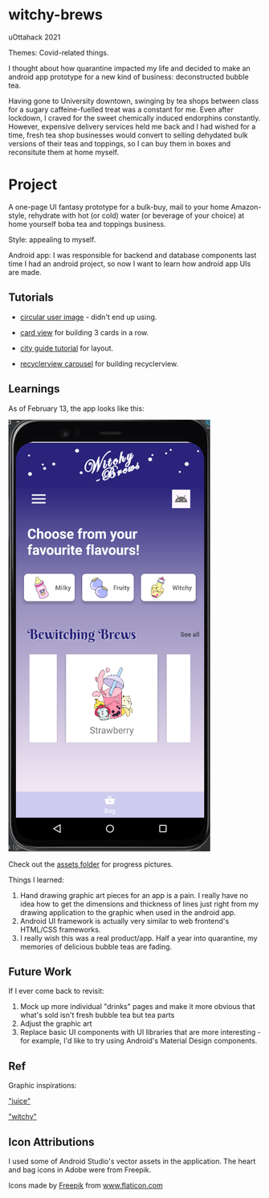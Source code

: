 # witchy-brews

uOttahack 2021

Themes: Covid-related things.

I thought about how quarantine impacted my life and decided to make an android app prototype for a new kind of business: deconstructed bubble tea.

Having gone to University downtown, swinging by tea shops between class for a sugary caffeine-fuelled treat was a constant for me. Even after lockdown, I craved for the sweet chemically induced endorphins constantly. However, expensive delivery services held me back and I had wished for a time, fresh tea shop businesses would convert to selling dehydated bulk versions of their teas and toppings, so I can buy them in boxes and reconsitute them at home myself.

# Project

A one-page UI fantasy prototype for a bulk-buy, mail to your home Amazon-style, rehydrate with hot (or cold) water (or beverage of your choice) at home yourself boba tea and toppings business.

Style: appealing to myself.

Android app: I was responsible for backend and database components last time I had an android project, so now I want to learn how android app UIs are made.


## Tutorials

- [circular user image](https://www.youtube.com/watch?v=InkQJ4riGyI) - didn't end up using.

- [card view](https://www.youtube.com/watch?v=YKssd_9x8Eg) for building 3 cards in a row.

- [city guide tutorial](https://www.taimoorsikander.com/city-guide-dashboard/) for layout.

- [recyclerview carousel](https://www.youtube.com/watch?v=QwMmBHA1RrE) for building recyclerview.

## Learnings

As of February 13, the app looks like this:


![app](assets/feb-13.png)

Check out the [assets folder](assets/) for progress pictures.


Things I learned:

1. Hand drawing graphic art pieces for an app is a pain. I really have no idea how to get the dimensions and thickness of lines just right from my drawing application to the graphic when used in the android app.
1. Android UI framework is actually very similar to web frontend's HTML/CSS frameworks.
1. I really wish this was a real product/app. Half a year into quarantine, my memories of delicious bubble teas are fading.


## Future Work

If I ever come back to revisit:

1. Mock up more individual "drinks" pages and make it more obvious that what's sold isn't fresh bubble tea but tea parts
1. Adjust the graphic art
1. Replace basic UI components with UI libraries that are more interesting - for example, I'd like to try using Android's Material Design components.

## Ref

Graphic inspirations: 

["juice"](https://dribbble.com/shots/10029626-Online-Food-App)

["witchy"](https://dribbble.com/shots/13405767-Fantastic-Magical-Icons)


## Icon Attributions

I used some of Android Studio's vector assets in the application. The heart and bag icons in Adobe were from Freepik.

<div>Icons made by <a href="https://www.freepik.com" title="Freepik">Freepik</a> from <a href="https://www.flaticon.com/" title="Flaticon">www.flaticon.com</a></div>